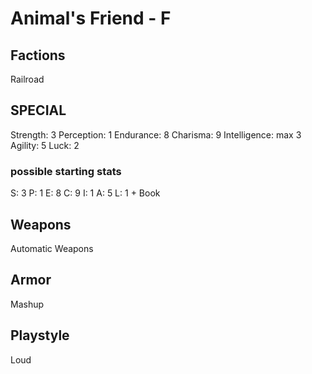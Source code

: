 # Animal's Friend - F

## Factions

Railroad

## SPECIAL

Strength: 3
Perception: 1
Endurance: 8
Charisma: 9
Intelligence: max 3
Agility: 5
Luck: 2

### possible starting stats

S: 3
P: 1
E: 8
C: 9
I: 1
A: 5
L: 1 + Book

## Weapons

Automatic Weapons

## Armor

Mashup

## Playstyle

Loud
